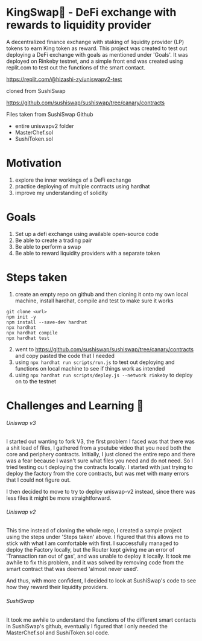 # KingSwap:crown: - DeFi exchange with rewards to liquidity provider

A decentralized finance exchange with staking of liquidity provider (LP) tokens to earn King token as reward. This project was created to test out deploying a DeFi exchange with goals as mentioned under 'Goals'. It was deployed on Rinkeby testnet, and a simple front end was created using replit.com to test out the functions of the smart contact.

https://replit.com/@hizashi-zy/uniswapv2-test

cloned from SushiSwap

https://github.com/sushiswap/sushiswap/tree/canary/contracts

Files taken from SushiSwap Github

- entire uniswapv2 folder
- MasterChef.sol
- SushiToken.sol

# Motivation

1. explore the inner workings of a DeFi exchange
2. practice deploying of multiple contracts using hardhat
3. improve my understanding of solidity

# Goals

1. Set up a defi exchange using available open-source code
2. Be able to create a trading pair
3. Be able to perform a swap
4. Be able to reward liquidity providers with a separate token

# Steps taken

1. create an empty repo on github and then cloning it onto my own local machine, install hardhat, compile and test to make sure it works
```
git clone <url>
npm init -y
npm install --save-dev hardhat
npx hardhat
npx hardhat compile
npx hardhat test
```
2. went to https://github.com/sushiswap/sushiswap/tree/canary/contracts and copy pasted the code that I needed
3. using ```npx hardhat run scripts/run.js``` to test out deploying and functions on local machine to see if things work as intended
4. using ```npx hardhat run scripts/deploy.js --network rinkeby``` to deploy on to the testnet

# Challenges and Learning :blue_heart:
###### Uniswap v3
I started out wanting to fork V3, the first problem I faced was that there was a shit load of files, I gathered from a youtube video that you need both the core and periphery contracts. Initially, I just cloned the entire repo and there was a fear because I wasn't sure what files you need and do not need. So I tried testing ou t deploying the contracts locally. I started with just trying to deploy the factory from the core contracts, but was met with many errors that I could not figure out.

I then decided to move to try to deploy uniswap-v2 instead, since there was less files it might be more straightforward.
###### Uniswap v2
This time instead of cloning the whole repo, I created a sample project using the steps under 'Steps taken' above. I figured that this allows me to stick with what I am comfortable with first. I successfully managed to deploy the Factory locally, but the Router kept giving me an error of 'Transaction ran out of gas', and was unable to deploy it locally. It took me awhile to fix this problem, and it was solved by removing code from the smart contract that was deemed 'almost never used'.

And thus, with more confident, I decided to look at SushiSwap's code to see how they reward their liquidity providers.
###### SushiSwap
It took me awhile to understand the functions of the different smart contacts in SushiSwap's github, eventually I figured that I only needed the MasterChef.sol and SushiToken.sol code. 



